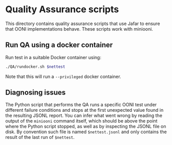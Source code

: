 # Quality Assurance scripts

This directory contains quality assurance scripts that use Jafar to
ensure that OONI implementations behave. These scripts work with miniooni.

## Run QA using a docker container

Run test in a suitable Docker container using:

```bash
./QA/rundocker.sh $nettest
```

Note that this will run a `--privileged` docker container.

## Diagnosing issues

The Python script that performs the QA runs a specific OONI test under
different failure conditions and stops at the first unexpected value found
in the resulting JSONL report. You can infer what went wrong by reading
the output of the `miniooni` command itself, which should be above the point
where the Python script stopped, as well as by inspecting the JSONL file on
disk. By convention such file is named `$nettest.jsonl` and only contains
the result of the last run of `$nettest`.
